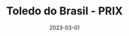 ---
layout: inner
position: right
title: 'Toledo do Brasil - PRIX'
date: 2023-03-01
categories: development engineering IoT
tags: IoT AWS Digital Twin
featured_image: '/img/projects/toledo-1130x864-2x.png'
project_link: 'https://github.com/LeandroLuna/ChallengeToledo'
button_text: 'Discover Toledo do Brasil - PRIX'
button_icon: 'truck'
lead_text: 'Innovative truck weighing solution using the Digital Twin concept and IoT technologies for real-time data monitoring.'
---